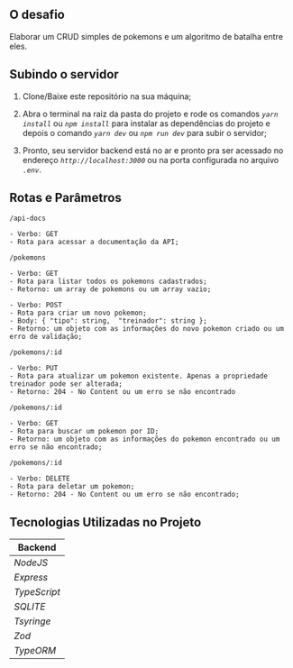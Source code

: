## O desafio
  Elaborar um CRUD simples de pokemons e um algoritmo de batalha entre
eles.


## Subindo o servidor
  1. Clone/Baixe este repositório na sua máquina;

  2. Abra o terminal na raiz da pasta do projeto e rode os comandos *``` yarn install ```* ou *``` npm install ```* para instalar as dependências do projeto e depois o comando *``` yarn dev ```*  ou *``` npm run dev ```* para subir o servidor;

  4. Pronto, seu servidor backend está no ar e pronto pra ser acessado no endereço *``` http://localhost:3000 ```* ou na porta configurada no arquivo *``` .env ```*.


## Rotas e Parâmetros

``` /api-docs ```
```
- Verbo: GET
- Rota para acessar a documentação da API;
```

``` /pokemons ```
```
- Verbo: GET
- Rota para listar todos os pokemons cadastrados;
- Retorno: um array de pokemons ou um array vazio;
```

```
- Verbo: POST
- Rota para criar um novo pokemon;
- Body: { "tipo": string,  "treinador": string };
- Retorno: um objeto com as informações do novo pokemon criado ou um erro de validação;
```

``` /pokemons/:id ```
```
- Verbo: PUT
- Rota para atualizar um pokemon existente. Apenas a propriedade treinador pode ser alterada;
- Retorno: 204 - No Content ou um erro se não encontrado
```

``` /pokemons/:id ```
```
- Verbo: GET
- Rota para buscar um pokemon por ID;
- Retorno: um objeto com as informações do pokemon encontrado ou um erro se não encontrado;
```

``` /pokemons/:id ```
```
- Verbo: DELETE
- Rota para deletar um pokemon;
- Retorno: 204 - No Content ou um erro se não encontrado;
```

## Tecnologias Utilizadas no Projeto

| **Backend**|
|----------- |
| *NodeJS*   |
| *Express*    |
| *TypeScript* |
| *SQLITE*     |
| *Tsyringe*  |
| *Zod*  |
| *TypeORM*  |
